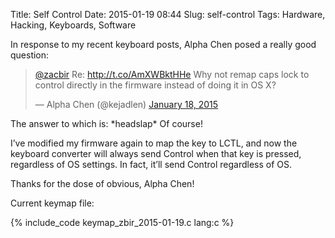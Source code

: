 Title: Self Control
Date: 2015-01-19 08:44
Slug: self-control
Tags: Hardware, Hacking, Keyboards, Software

In response to my recent keyboard posts, Alpha Chen posed a really good
question:

<blockquote class="twitter-tweet" lang="en"><p><a href="https://twitter.com/zacbir">@zacbir</a> Re: <a
href="http://t.co/AmXWBktHHe">http://t.co/AmXWBktHHe</a> Why not remap caps lock to control directly in the
firmware instead of doing it in OS X?</p>&mdash; Alpha Chen (@kejadlen) <a
href="https://twitter.com/kejadlen/status/556682394372427776">January 18, 2015</a></blockquote> <script async
src="//platform.twitter.com/widgets.js" charset="utf-8"></script>

The answer to which is: \*headslap\* Of course!

I’ve modified my firmware again to map the key to LCTL, and now the keyboard
converter will always send Control when that key is pressed, regardless of OS
settings. In fact, it’ll send Control regardless of OS.

Thanks for the dose of obvious, Alpha Chen!

Current keymap file:

{% include_code keymap_zbir_2015-01-19.c lang:c %}

